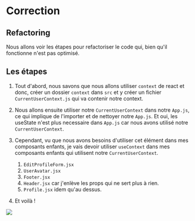 # Correction

## Refactoring

Nous allons voir les étapes pour refactoriser le code qui, bien qu'il fonctionne n'est pas optimisé.

## Les étapes

1. Tout d'abord, nous savons que nous allons utiliser `context` de react et donc, créer un dossier `context` dans `src` et y créer un fichier `CurrentUserContext.js` qui va contenir notre context.

2. Nous allons ensuite utiliser notre `CurrentUserContext` dans notre `App.js`, ce qui implique de l'importer et de nettoyer notre `App.js`. Et oui, les useState n'est plus necessaire dans `App.js` car nous avons utilisé notre `CurrentUserContext`.

3. Cependant, vu que nous avons besoins d'utiliser cet élément dans mes composants enfants, je vais devoir utiliser `useContext` dans mes composants enfants qui utilisent notre `CurrentUserContext`.
   1. `EditProfileForm.jsx`
   2. `UserAvatar.jsx` 
   3. `Footer.jsx`
   4. `Header.jsx` car j'enlève les props qui ne sert plus à rien.
   5. `Profile.jsx` idem qu'au dessus.

4. Et voilà !

![](https://media4.giphy.com/media/EKzR3vRKnxrUfAkl27/giphy.gif)